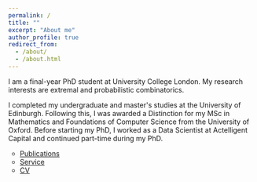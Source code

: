 ```yaml
---
permalink: /
title: ""
excerpt: "About me"
author_profile: true
redirect_from: 
  - /about/
  - /about.html
---
```

I am a final-year PhD student at University College London.
My research interests are extremal and probabilistic combinatorics.

I completed my undergraduate and master's studies at the University of Edinburgh. 
Following this, I was awarded a Distinction for my MSc in Mathematics and Foundations of Computer Science from the University of Oxford.
Before starting my PhD, I worked as a Data Scientist at Actelligent Capital and continued part-time during my PhD.

<style>
ul {
list-style-type: circle;
}
img {
  border: 5px solid #FFFFFF;
}
</style>

* [Publications](https://kyriakosk.github.io/publications/)
* [Service](https://kyriakosk.github.io/service/)
* [CV](https://kyriakosk.github.io/cv/) 



